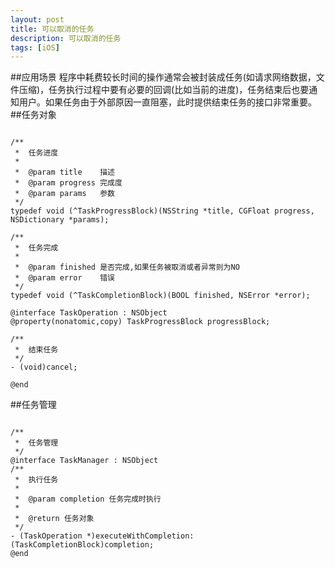 ```yaml
---
layout: post
title: 可以取消的任务
description: 可以取消的任务
tags: [iOS]
---
```

##应用场景
程序中耗费较长时间的操作通常会被封装成任务(如请求网络数据，文件压缩)，任务执行过程中要有必要的回调(比如当前的进度)，任务结束后也要通知用户。如果任务由于外部原因一直阻塞，此时提供结束任务的接口非常重要。
##任务对象
```objc

/**
 *  任务进度
 *
 *  @param title    描述
 *  @param progress 完成度
 *  @param params   参数
 */
typedef void (^TaskProgressBlock)(NSString *title, CGFloat progress, NSDictionary *params);

/**
 *  任务完成
 *
 *  @param finished 是否完成,如果任务被取消或者异常则为NO
 *  @param error    错误
 */
typedef void (^TaskCompletionBlock)(BOOL finished, NSError *error);

@interface TaskOperation : NSObject
@property(nonatomic,copy) TaskProgressBlock progressBlock;

/**
 *  结束任务
 */
- (void)cancel;

@end

```

##任务管理

```objc

/**
 *  任务管理
 */
@interface TaskManager : NSObject
/**
 *  执行任务
 *
 *  @param completion 任务完成时执行
 *
 *  @return 任务对象
 */
- (TaskOperation *)executeWithCompletion:(TaskCompletionBlock)completion;
@end

```